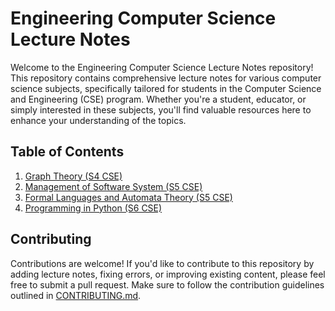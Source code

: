 # Engineering Computer Science Lecture Notes

Welcome to the Engineering Computer Science Lecture Notes repository! This repository contains comprehensive lecture notes for various computer science subjects, specifically tailored for students in the Computer Science and Engineering (CSE) program. Whether you're a student, educator, or simply interested in these subjects, you'll find valuable resources here to enhance your understanding of the topics.

## Table of Contents

1. [Graph Theory (S4 CSE)](#class/gtpdf)
2. [Management of Software System (S5 CSE)](#class/mss)
3. [Formal Languages and Automata Theory (S5 CSE)](#class/flatpdf)
4. [Programming in Python (S6 CSE)](#class/pypdf)

## Contributing

Contributions are welcome! If you'd like to contribute to this repository by adding lecture notes, fixing errors, or improving existing content, please feel free to submit a pull request. Make sure to follow the contribution guidelines outlined in [CONTRIBUTING.md](CONTRIBUTING.md).


